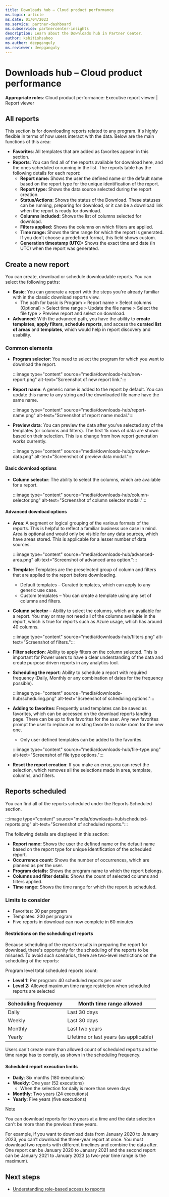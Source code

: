 ```yaml
---
title: Downloads hub – Cloud product performance
ms.topic: article
ms.date: 01/04/2023
ms.service: partner-dashboard
ms.subservice: partnercenter-insights
description: Learn about the Downloads hub in Partner Center.
author: kshitishsahoo
ms.author: deepganguly
ms.reviewer: deepganguly
---
```


# Downloads hub – Cloud product performance

**Appropriate roles**: Cloud product performance: Executive report viewer | Report viewer

## All reports

This section is for downloading reports related to any program. It's highly flexible in terms of how users interact with the data. Below are the main functions of this area:

- **Favorites**: All templates that are added as favorites appear in this section.
- **Reports**: You can find all of the reports available for download here, and the ones scheduled or running in the list. The reports table has the following details for each report:
  - **Report name:** Shows the user the defined name or the default name based on the report type for the unique identification of the report.
  - **Report type:** Shows the data source selected during the report creation.
  - **Status/Actions**: Shows the status of the Download. These statuses can be running, preparing for download, or it can be a download link when the report is ready for download.
  - **Columns included:** Shows the list of columns selected for download.
  - **Filters applied:** Shows the columns on which filters are applied.
  - **Time range:** Shows the time range for which the report is generated. If you don't choose a predefined format, this field shows custom.
  - **Generation timestamp (UTC):** Shows the exact time and date (in UTC) when the report was generated.

## Create a new report

You can create, download or schedule downloadable reports. You can select the following paths:

- **Basic**: You can generate a report with the steps you're already familiar with in the classic download reports view.
  - The path for basic is Program > Report name > Select columns (Optional) > Select time range > Update the file name > Select the file type > Preview report and select on download.
- **Advanced**: With the advanced path, you have the ability to **create templates**, **apply filters**, **schedule reports**, and access the
**curated list of areas** and **templates**, which would help in report discovery and usability.

### Common elements

- **Program selector**: You need to select the program for which you want to download the report.

   :::image type="content" source="media/downloads-hub/new-report.png" alt-text="Screenshot of new report link.":::

- **Report name**: A generic name is added to the report by default. You can update this name to any string and the downloaded file name have the same name.

   :::image type="content" source="media/downloads-hub/report-name.png" alt-text="Screenshot of report name modal.":::

- **Preview data**: You can preview the data after you've selected any of the templates (or columns and filters). The first 15 rows of data are shown based on their selection. This is a change from how report generation works currently.

   :::image type="content" source="media/downloads-hub/preview-data.png" alt-text="Screenshot of preview data modal.":::

#### Basic download options

- **Column selector**: The ability to select the columns, which are available for a report.

   :::image type="content" source="media/downloads-hub/column-selector.png" alt-text="Screenshot of column selector modal.":::

#### Advanced download options

- **Area**: A segment or logical grouping of the various formats of the reports. This is helpful to reflect a familiar business use case in mind. Area is optional and would only be visible for any data sources, which have areas stored. This is applicable for a lesser number of data sources.

   :::image type="content" source="media/downloads-hub/advanced-area.png" alt-text="Screenshot of advanced area option.":::

- **Template**: Templates are the preselected group of column and filters that are applied to the report before downloading.
  - Default templates – Curated templates, which can apply to any generic use case.
  - Custom templates – You can create a template using any set of columns and filters.
- **Column selector** – Ability to select the columns, which are available for a report. You may or may not need all of the columns available in the report, which is true for reports such as Azure usage, which has around 40 columns.

   :::image type="content" source="media/downloads-hub/filters.png" alt-text="Screenshot of filters.":::

- **Filter selection**: Ability to apply filters on the column selected. This is important for Power users to have a clear understanding of the data and  create purpose driven reports in any analytics tool.
- **Scheduling the report**: Ability to schedule a report with required frequency (Daily, Monthly or any combination of dates for the frequency possible).

  :::image type="content" source="media/downloads-hub/scheduling.png" alt-text="Screenshot of scheduling options.":::

- **Adding to favorites**: Frequently used templates can be saved as favorites, which can be accessed on the download reports landing page. There can be up to five favorites for the user. Any new favorites prompt the user to replace an existing favorite to make room for the new one.
  - Only user defined templates can be added to the favorites.

  :::image type="content" source="media/downloads-hub/file-type.png" alt-text="Screenshot of file type options.":::

- **Reset the report creation**: If you make an error, you can reset the selection, which removes all the selections made in area, template, columns, and filters.

## Reports scheduled

You can find all of the reports scheduled under the Reports Scheduled section.

:::image type="content" source="media/downloads-hub/scheduled-reports.png" alt-text="Screenshot of scheduled reports.":::

The following details are displayed in this section:

- **Report name:** Shows the user the defined name or the default name based on the report type for unique identification of the scheduled report.
- **Occurrence count:** Shows the number of occurrences, which are planned as per the user.
- **Program details:** Shows the program name to which the report belongs.
- **Columns and filter details:** Shows the count of selected columns and filters applied.
- **Time range:** Shows the time range for which the report is scheduled.

### Limits to consider

- Favorites: 30 per program
- Templates: 200 per program
- Five reports in download can now complete in 60 minutes

#### Restrictions on the scheduling of reports

Because scheduling of the reports results in preparing the report for download, there's opportunity for the scheduling of the reports to be misused. To avoid such scenarios, there are two-level restrictions on the scheduling of the reports:

Program level total scheduled reports count:

- **Level 1:** Per program: 40 scheduled reports per user
- **Level 2:** Allowed maximum time range restriction when scheduled reports are
selected

| **Scheduling frequency** | **Month time range allowed**           |
|--------------------------|----------------------------------------|
| Daily                    | Last 30 days                           |
| Weekly                   | Last 30 days                           |
| Monthly                  | Last two years                         |
| Yearly                   | Lifetime or last years (as applicable) |

Users can't create more than allowed count of scheduled reports and the time range has to comply, as shown in the scheduling frequency.

#### Scheduled report execution limits

- **Daily**: Six months (180 executions)
- **Weekly**: One year (52 executions)
  - When the selection for daily is more than seven
days
- **Monthly**: Two years (24 executions)
- **Yearly**: Five years (five executions)

> [!NOTE]
> You can download reports for two years at a time and the date selection can't be more than the previous three years.
>
> For example, if you want to download data from January 2020 to January 2023, you can’t download the three-year report at once. You must download two reports with different timelines and combine the data after. One report can be January 2020 to January 2021 and the second report can be January 2021 to January 2023 (a two-year time range is the maximum).

## Next steps

- [Understanding role-based access to reports](./insights-roles.md)
